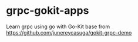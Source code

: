 # grpc-gokit-apps
Learn grpc using go with Go-Kit
base from https://github.com/junereycasuga/gokit-grpc-demo
